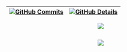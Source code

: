 | [![GitHub Commits](http://github-profile-summary-cards.vercel.app/api/cards/productive-time?username=FelipeKaian&theme=dracula&utcOffset=-3)](https://github.com/vn7n24fzkq/github-profile-summary-cards) | [![GitHub Details](http://github-profile-summary-cards.vercel.app/api/cards/profile-details?username=FelipeKaian&theme=dracula)](https://github.com/vn7n24fzkq/github-profile-summary-cards) |  
| ----------- | ----------- |



 <div align="center" >
<a href="https://skillicons.dev"   >
 <img src="https://skillicons.dev/icons?i=git,vscode,javascript,typescript,css,html,react,nodejs,github,postman,styledcomponents,vercel,mongodb,linkedin,instagram" />
</a>
 <br />

 </div>


##
  <div align="center" >
    <img src="https://github-profile-trophy.vercel.app/?username=FelipeKaian&row=1&column=6&theme=dracula&margin-w=15&margin-h=15"/>
 </div>
 
